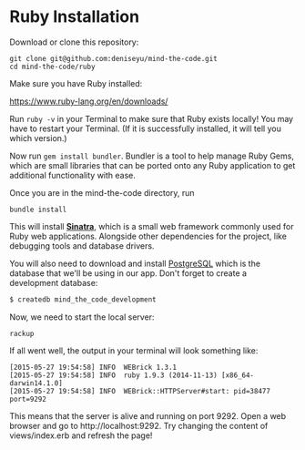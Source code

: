 # Ruby Installation

Download or clone this repository:

```
git clone git@github.com:deniseyu/mind-the-code.git
cd mind-the-code/ruby
```

Make sure you have Ruby installed:

https://www.ruby-lang.org/en/downloads/

Run ```ruby -v``` in your Terminal to make sure that Ruby exists locally! You may have to restart your Terminal. (If it is successfully installed, it will tell you which version.)

Now run ```gem install bundler```. Bundler is a tool to help manage Ruby Gems, which are small libraries that can be ported onto any Ruby application to get additional functionality with ease.

Once you are in the mind-the-code directory, run

```
bundle install
```

This will install **[Sinatra](http://www.sinatrarb.com/)**, which is a small web framework commonly used for Ruby web applications.
Alongside other dependencies for the project, like debugging tools and database drivers.

You will also need to download and install [PostgreSQL](http://www.postgresql.org/download/)
which is the database that we'll be using in our app. Don't forget to create a development database:

```bash
$ createdb mind_the_code_development
```

Now, we need to start the local server:

```
rackup
```

If all went well, the output in your terminal will look something like:

```
[2015-05-27 19:54:58] INFO  WEBrick 1.3.1
[2015-05-27 19:54:58] INFO  ruby 1.9.3 (2014-11-13) [x86_64-darwin14.1.0]
[2015-05-27 19:54:58] INFO  WEBrick::HTTPServer#start: pid=38477 port=9292
```

This means that the server is alive and running on port 9292. Open a web browser and go to http://localhost:9292. Try changing the content of views/index.erb and refresh the page!
